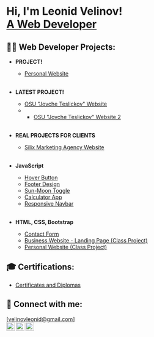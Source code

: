 <h1>Hi, I'm Leonid Velinov! <br/><a href="https://github.com/velinovleonid">A Web Developer</a></h1>

<h2>👨‍💻 Web Developer Projects:</h2>

- <b>PROJECT!</b>
  - [Personal Website](https://velinovleonid.netlify.app)
  <br />

- <b>LATEST PROJECT!</b>
  - [OSU "Jovche Teslickov" Website](https://github.com/velinovleonid/OSU-Jovche-Teslickov)
  - - [OSU "Jovche Teslickov" Website 2](https://osujtv.pktriot.net)
  <br />

- <b>REAL PROJECTS FOR CLIENTS</b>
  - [Silix Marketing Agency Website](https://github.com/velinovleonid/Silix-Marketing-Agency)
  <br />

- <b>JavaScript</b>
  - [Hover Button](https://github.com/velinovleonid/Hover-Button-1)
  - [Footer Design](https://github.com/velinovleonid/Footer)
  - [Sun-Moon Toggle](https://github.com/velinovleonid/Sun-Moon-Toogle)
  - [Calculator App](https://github.com/velinovleonid/Calculator)
  - [Responsive Navbar](https://github.com/velinovleonid/Responsive-NavBar)
  <br />

- <b>HTML, CSS, Bootstrap</b>
  - [Contact Form](https://github.com/velinovleonid/Contact-Form)
  - [Business Website - Landing Page (Class Project)](https://github.com/velinovleonid/Business-Landing-Page)
  - [Personal Website (Class Project)](https://velinovleonid.netlify.app)

<h2>🎓 Certifications:</h2>

- [Certificates and Diplomas](https://velinovleonid.netlify.app#portfolio/)


<h2>🤳 Connect with me:</h2>

[velinovleonid@gmail.com]<br />
[<img align="left" alt="LinkedIn" width="22px"  src="https://img.icons8.com/?size=100&id=8808&format=png&color=FFFFFF" />][linkedin]
[<img align="left" alt="Instagram" width="22px"   src="https://img.icons8.com/?size=100&id=32309&format=png&color=FFFFFF" />][instagram]
[<img align="left" alt="Instagram" width="22px"   src="https://img.icons8.com/?size=100&id=32309&format=png&color=FFFFFF" />][instagram2]

[instagram]: https://www.instagram.com/velinovleonid/
[instagram2]: https://www.instagram.com/velinovdev/
[linkedin]: https://www.linkedin.com/in/velinovleonid/
